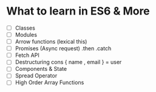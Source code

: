 # What to learn in ES6 & More

* [ ] Classes
* [ ] Modules
* [ ] Arrow functions (lexical this)
* [ ] Promises (Async request) .then .catch
* [ ] Fetch API
* [ ] Destructuring cons { name , email } = user
* [ ] Components & State
* [ ] Spread Operator
* [ ] High Order Array Functions
